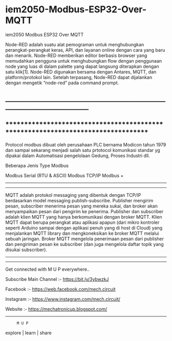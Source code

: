 # iem2050-Modbus-ESP32-Over-MQTT
iem2050 Modbus ESP32 Over MQTT

Node-RED adalah suatu alat pemograman untuk menghubungkan perangkat-perangkat keras, API, dan layanan online dengan cara yang baru dan menarik. Node-RED memberikan editor berbasis browser yang memudahkan pengguna untuk menghubungkan flow dengan penggunaan node yang luas di dalam palette yang dapat langsung diterapkan dengan satu klik[1]. Node-RED digunakan bersama dengan Antares, MQTT, dan platform/protokol lain. Setelah terpasang, Node-RED dapat dijalankan dengan mengetik “node-red” pada command prompt.

## ____________________________________________________________________________
## ********************************************************************************

Protocol modbus dibuat oleh perusahaan PLC bernama Modicon tahun 1979 dan sampai sekarang menjadi salah satu prtotocol komunikasi  standar yg dipakai  dalam Automatisasi pengelolaan Gedung, Proses Industri dll.

Beberapa Jenis Type Modbus

Modbus Serial (RTU & ASCII)
Modbus TCP/IP
Modbus +

____________________________________________________________________________
********************************************************************************

MQTT adalah protokol messaging yang dibentuk dengan TCP/IP berdasarkan model messaging publish-subscribe. Publisher mengirim pesan, subscriber menerima pesan yang mereka sukai, dan broker akan menyampaikan pesan dari pengirim ke penerima. Publisher dan subscriber adalah klien MQTT yang hanya berkomunikasi dengan broker MQTT. Klien MQTT dapat berupa perangkat atau aplikasi apapun (dari mikro kontroler seperti Arduino sampai dengan aplikasi penuh yang di host di Cloud) yang menjalankan MQTT library dan mengkoneksikan ke broker MQTT melalui sebuah jaringan. Broker MQTT mengelola penerimaan pesan dari publisher dan pengiriman pesan ke subscriber (dan juga mengelola daftar topik yang disukai subscriber).
____________________________________________________________________________
********************************************************************************





Get connected with M U P everywhere..

Subscribe Main Channel :- https://bit.ly/3ybwzkJ

Facebook :- https://web.facebook.com/mech.circuit

Instagram :- https://www.instagram.com/mech.circuit/

Website :- https://mechatronicup.blogspot.com/


__________________________________________________________

             
         M U P
explore | learn | share
